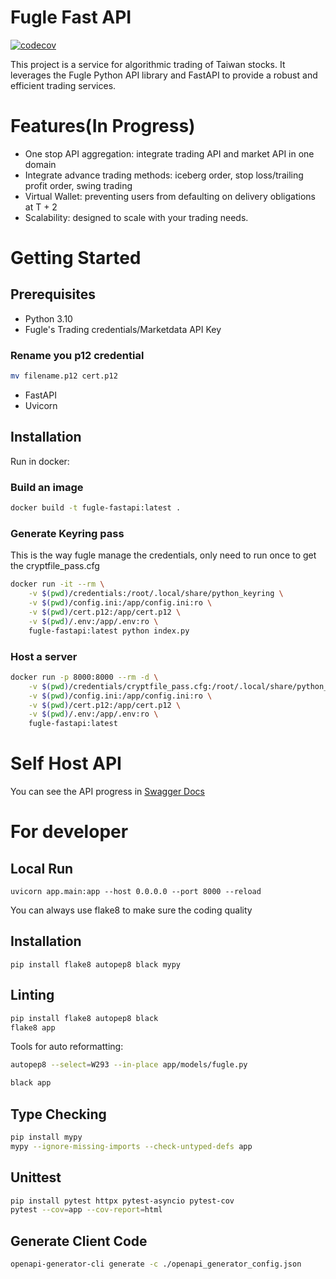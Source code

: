 # Fugle Fast API

[![codecov](https://codecov.io/gh/yitech/fugle-fastapi/graph/badge.svg?token=ESEZZX1WSI)](https://codecov.io/gh/yitech/fugle-fastapi)

This project is a service for algorithmic trading of Taiwan stocks. It leverages the Fugle Python API library and FastAPI to provide a robust and efficient trading services.

# Features(In Progress)
- One stop API aggregation: integrate trading API and market API in one domain
- Integrate advance trading methods: iceberg order, stop loss/trailing profit order, swing trading
- Virtual Wallet: preventing users from defaulting on delivery obligations at T + 2
- Scalability: designed to scale with your trading needs.

# Getting Started
## Prerequisites
- Python 3.10
- Fugle's Trading credentials/Marketdata API Key

### Rename you p12 credential
```bash
mv filename.p12 cert.p12
```
- FastAPI
- Uvicorn


## Installation
Run in docker:

### Build an image
```bash
docker build -t fugle-fastapi:latest .
```

### Generate Keyring pass
This is the way fugle manage the credentials, only need to run once to get the cryptfile_pass.cfg
```bash
docker run -it --rm \
    -v $(pwd)/credentials:/root/.local/share/python_keyring \
    -v $(pwd)/config.ini:/app/config.ini:ro \
    -v $(pwd)/cert.p12:/app/cert.p12 \
    -v $(pwd)/.env:/app/.env:ro \
    fugle-fastapi:latest python index.py
```

### Host a server
```bash
docker run -p 8000:8000 --rm -d \
    -v $(pwd)/credentials/cryptfile_pass.cfg:/root/.local/share/python_keyring/cryptfile_pass.cfg:ro \
    -v $(pwd)/config.ini:/app/config.ini:ro \
    -v $(pwd)/cert.p12:/app/cert.p12 \
    -v $(pwd)/.env:/app/.env:ro \
    fugle-fastapi:latest
```

# Self Host API
You can see the API progress in
[Swagger Docs](https://fugle.lynxlinkage.com/docs)


# For developer
## Local Run
```
uvicorn app.main:app --host 0.0.0.0 --port 8000 --reload
```

You can always use flake8 to make sure the coding quality

## Installation
```
pip install flake8 autopep8 black mypy
```

## Linting
```bash
pip install flake8 autopep8 black
flake8 app
```

Tools for auto reformatting:
```bash
autopep8 --select=W293 --in-place app/models/fugle.py
```

```bash
black app
```

## Type Checking
```bash
pip install mypy
mypy --ignore-missing-imports --check-untyped-defs app
```

## Unittest
```bash
pip install pytest httpx pytest-asyncio pytest-cov
pytest --cov=app --cov-report=html
```

## Generate Client Code
``` bash
openapi-generator-cli generate -c ./openapi_generator_config.json
```
